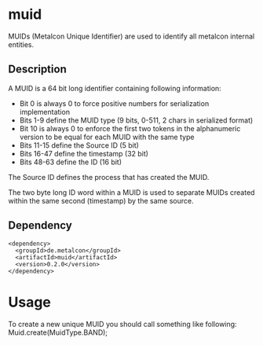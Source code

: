 muid
====

MUIDs (Metalcon Unique Identifier) are used to identify all metalcon internal entities.

## Description
A MUID is a 64 bit long identifier containing following information:

- Bit 0 is always 0 to force positive numbers for serialization implementation
- Bits 1-9 define the MUID type (9 bits, 0-511, 2 chars in serialized format)
- Bit 10 is always 0 to enforce the first two tokens in the alphanumeric version to be equal for each MUID with the same type
- Bits 11-15 define the Source ID (5 bit)
- Bits 16-47 define the timestamp (32 bit)
- Bits 48-63 define the ID (16 bit)

The Source ID defines the process that has created the MUID.

The two byte long ID word within a MUID is used to separate MUIDs created within the same second (timestamp) by the same source. 
	 

## Dependency

    <dependency>
      <groupId>de.metalcon</groupId>
      <artifactId>muid</artifactId>
      <version>0.2.0</version>
    </dependency>

# Usage

To create a new unique MUID you should call something like following:
	Muid.create(MuidType.BAND);
